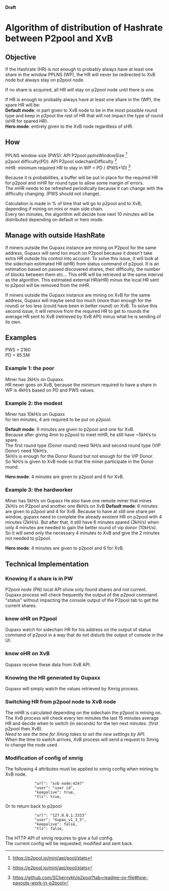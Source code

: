 
**Draft**

# Algorithm of distribution of Hashrate between P2pool and XvB

## Objective

If the Hashrate (HR) is not enough to probably always have at least one share in the window PPLNS (WP), the HR will never be redirected to XvB node but always stay on p2pool node.

If no share is acquired, all HR will stay on p2pool node until there is one.  

If HR is enough to probably always have at least one share in the (WP), the spare HR will be:  
**Default mode**: in part given to XvB node to be in the most possible round type and keep in p2pool the rest of HR that will not impact the type of round (sHR for spared HR).  
**Hero mode**: entirely given to the XvB node regardless of sHR.

## How

PPLNS window size (PWS): API P2pool pplnsWindowSize [^1]  
p2pool difficulty(PD): API P2pool sidechainDifficulty [^1]  
mHR: minimum required HR to stay in WP = PD / (PWS*10) [^2]  

Because it is probabilities, a buffer will be put in place for the required HR for p2pool and mHR for round type to allow some margin of errors.  
The mHR needs to be refreshed periodically because it can change with the difficulty changing. (PWS should not change).

Calculation is made in % of time that will go to p2pool and to XvB, depending if mining on mini or main side chain.  
Every ten minutes, the algorithm will decide how next 10 minutes will be distributed depending on default or hero mode.

## Manage with outside HashRate

If miners outside the Gupaxx instance are mining on P2pool for the same address, Gupaxx will send too much on P2pool because it doesn't take extra HR outside his control into account.
To solve this issue, it will look at the sidechain estimated HR (eHR) from status command of p2pool. It is an estimation based on passed discovered shares, their difficulty, the number of blocks between them etc...
This eHR will be retrieved at the same interval as the algorithm.
This estimated external HR(eHR) minus the local HR sent to p2pool will be removed from the mHR.

If miners outside the Gupaxx instance are mining on XvB for the same address, Gupaxx will maybe send too much (more than enough for the round) or too less (could have been in better round) on XvB.
To solve this second issue, it will remove from the required HR to get to rounds the average HR sent to XvB (retrieved by XvB API) minus what he is sending of its own.

## Examples

PWS = 2160  
PD = 85.5M  

### Example 1: the poor

Miner has 2kH/s on Gupaxx.  
HR never goes on XvB, because the minimum required to have a share in WP is 4kH/s based on PD and PWS values.

### Example 2: the modest

Miner has 10kH/s on Gupaxx  
for ten minutes, 4 are required to be put on p2pool.

**Default mode**: 9 minutes are given to p2pool and one for XvB.  
Because after giving 4mn to p2pool to meet mHR, he still have ~5kH/s to spare.  
The first round type (Donor round) need 1kH/s and second round type (VIP Donor) need 10kH/s.  
5kH/s is enough for the Donor Round but not enough for the VIP Donor.  
So 1kH/s is given to XvB node so that the miner participate in the Donor round.  

**Hero mode**: 4 minutes are given to p2pool and 6 for XvB.

### Example 3: the hardworker

Miner has 5kH/s on Gupaxx
He also have one remote miner that mines 2kH/s on P2pool and another one 8kH/s on XvB
**Default mode**: 6 minutes are given to p2pool and 4 for XvB.
Because to have at still one share per window, gupaxx need to complete the already existent HR on p2pool with 4 minutes (2kH/s). But after that, it still have 6 minutes spared (3kH/s) when only 4 minutes are needed to gain the better round of vip donor (10kH/s). So it will send only the necessary 4 minutes to XvB and give the 2 minutes not needed to p2pool.

**Hero mode**: 4 minutes are given to p2pool and 6 for XvB. 


## Technical Implementation

### Knowing if a share is in PW

P2pool node (PN) local API show only found shares and not current.
Gupaxx process will check frequently the output of the p2pool command "status" without impacting the console output of the P2pool tab to get the current shares.

### know oHR on P2pool

Gupaxx watch for sidechain HR for his address on the output of status command of p2pool in a way that do not disturb the output of console in the UI.

### know oHR on XvB

Gupaxx receive these data from XvB API.

### Knowing the HR generated by Gupaxx

Gupaxx will simply watch the values retrieved by Xmrig process.

### Switching HR from p2pool node to XvB node

The mHR is calculated depending on the sidechain the p2pool is mining on.  
The XvB process will check every ten minutes the last 15 minutes average HR and decide when to switch (in seconds) for the ten next minutes. (first p2pool then XvB).  
*Need to see the time for Xmrig takes to set the new settings by API.*  
When the time to switch arrives, XvB process will send a request to Xmrig to change the node used.  
### Modification of config of xmrig

The following 4 attributes must be applied to xmrig config when mining to XvB node.

```ignore
             "url": "xvb node:4247"
             "user": "user id",
             "keepalive": true,
             "tls": true,
```
Or to return back to p2pool

```ignore
             "url": "127.0.0.1:3333"
             "user": "Gupax_v1_3_5",
             "keepalive": false,
             "tls": false,
```

The HTTP API of xmrig requires to give a full config.  
The current config will be requested, modified and sent back.  

[^1]: https://p2pool.io/mini/api/pool/stats 
[^2]: https://github.com/SChernykh/p2pool?tab=readme-ov-file#how-payouts-work-in-p2pool
